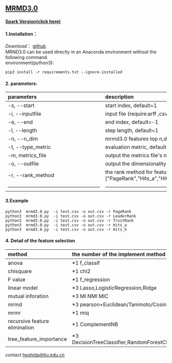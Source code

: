 ## [MRMD3.0](http://lab.malab.cn/soft/MRMD3.0/index_en.html)
#### [Spark Version(click here)](https://github.com/heshida01/MRMD3.0/tree/master/spark_version)
#### 1.Installation：
*Download*： [github](https://github.com/heshida01/MRMD3.0)  
MRND3.0 can be used directly in an Anaconda environment without the following command.  
environment(python3):  
  ```
  pip3 install -r requirements.txt --ignore-installed
  ```  
  
 #### 2. parameters:
 |parameters|description|
|:-|:-|  
|-s, --start|start index,  default=1 |   
|-i, --inputfile|input file (require:arff ,csv or libsvm format)|   
|-e, --end|end index, default=-1|  
|-l, --length|step length, default=1|
|-n, --n_dim|mrmd3.0 features top n,default=-1|
|-t, --type_metric|evaluation metric, default=f1 |   
|-m, metrics_file|output the metrics file's name|   
|-o, --outfile|output the dimensionality reduction file's name|   
|-r, --rank_method|the rank method for features,choices=["PageRank","Hits_a","Hits_h","LeaderRank","TrustRank"],default="PageRank"|   
|——————————————————|————————————————| 
 #### 3.Example

 ```
python3  mrmd3.0.py  -i test.csv -o out.csv -r PageRank
python3  mrmd3.0.py  -i test.csv -o out.csv -r LeaderRank
python3  mrmd3.0.py  -i test.csv -o out.csv -r TrustRank
python3  mrmd3.0.py  -i test.csv -o out.csv -r Hits_a
python3  mrmd3.0.py  -i test.csv -o out.csv -r Hits_h
 ```
 #### 4. Detail of the feature selection 
|method|the number of the implement method|
|:-|:-|  
|anova|*1 f_classif |   
|chisquare|*1  chi2|   
|F value|*1  f_regression|  
|linear model|*3 Lasso,LogisticRegression,Ridge|
|mutual inforation |*3 MI NMI MIC|
|mrmd|*3 pearson+Euclidean/Tanimoto/Cosine |   
|mrmr|*1 miq|   
|recursive feature elimination|*1 ComplementNB|   
|tree_feature_importance|*3 DecisionTreeClassifier,RandomForestClassifier,GradientBoostingClassifier|   

contact heshida@tju.edu.cn


